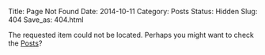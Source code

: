 Title: Page Not Found
Date: 2014-10-11
Category: Posts
Status: Hidden
Slug: 404
Save_as: 404.html

The requested item could not be located. Perhaps you might want to check
the [Posts](/category/posts.html)?
